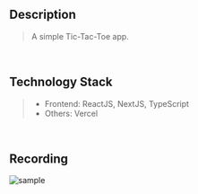 ## Description
> A simple Tic-Tac-Toe app.

<br />

## Technology Stack
> - Frontend: ReactJS, NextJS, TypeScript
> - Others: Vercel

<br />

## Recording
![sample](https://user-images.githubusercontent.com/69438999/187979676-7a7a182e-7ee7-456d-8384-e00f2ab84b4f.png)
